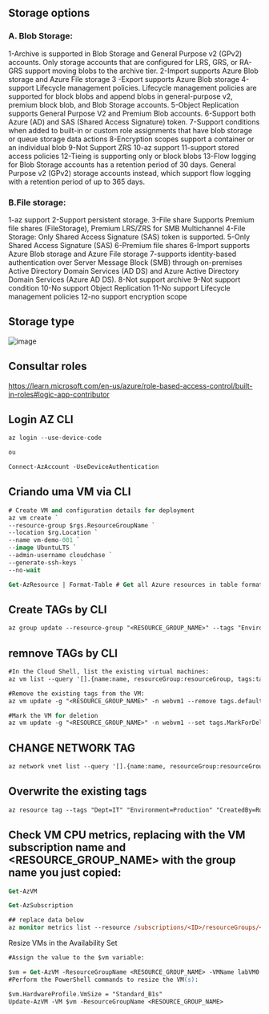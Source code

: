 ## Storage options
### A. Blob Storage:

1-Archive is supported in Blob Storage and General Purpose v2 (GPv2) accounts. Only storage accounts that are configured for LRS, GRS, or RA-GRS support moving blobs to the archive tier.
2-Import supports Azure Blob storage and Azure File storage
3 -Export supports Azure Blob storage
4-support Lifecycle management policies. Lifecycle management policies are supported for block blobs and append blobs in general-purpose v2, premium block blob, and Blob Storage accounts.
5-Object Replication supports General Purpose V2 and Premium Blob accounts.
6-Support both Azure (AD) and SAS (Shared Access Signature) token.
7-Support conditions when added to built-in or custom role assignments that have blob storage or queue storage data actions
8-Encryption scopes support a container or an individual blob
9-Not Support ZRS
10-az support
11-support stored access policies
12-Tieing is supporting only or block blobs
13-Flow logging for Blob Storage accounts has a retention period of 30 days. General Purpose v2 (GPv2) storage accounts instead, which support flow logging with a retention period of up to 365 days.

### B.File storage:
1-az support
2-Support persistent storage.
3-File share Supports Premium file shares (FileStorage), Premium LRS/ZRS for SMB Multichannel
4-File Storage: Only Shared Access Signature (SAS) token is supported.
5-Only Shared Access Signature (SAS)
6-Premium file shares
6-Import supports Azure Blob storage and Azure File storage
7-supports identity-based authentication over Server Message Block (SMB) through on-premises Active Directory Domain Services (AD DS) and Azure Active Directory Domain Services (Azure AD DS).
8-Not support archive
9-Not support condition
10-No support Object Replication
11-No support Lifecycle management policies
12-no support encryption scope

## Storage type
![image](https://github.com/rodrigo210686/azure/assets/59710101/e717fa6c-fda9-4d87-a4ed-8b7fce6401d7)


## Consultar roles
https://learn.microsoft.com/en-us/azure/role-based-access-control/built-in-roles#logic-app-contributor

## Login AZ CLI
```ps
az login --use-device-code

ou

Connect-AzAccount -UseDeviceAuthentication


```
## Criando uma VM via CLI
```ps
# Create VM and configuration details for deployment
az vm create `
--resource-group $rgs.ResourceGroupName `
--location $rg.Location `
--name vm-demo-001 `
--image UbuntuLTS `
--admin-username cloudchase `
--generate-ssh-keys `
--no-wait

Get-AzResource | Format-Table # Get all Azure resources in table format

```
## Create TAGs by CLI
```ps
az group update --resource-group "<RESOURCE_GROUP_NAME>" --tags "Environment=Production" "Dept=IT" "CreatedBy=<YourName>"

```
## remnove TAGs by CLI
```ps
#In the Cloud Shell, list the existing virtual machines:
az vm list --query '[].{name:name, resourceGroup:resourceGroup, tags:tags}' -o json

#Remove the existing tags from the VM:
az vm update -g "<RESOURCE_GROUP_NAME>" -n webvm1 --remove tags.defaultExperience

#Mark the VM for deletion
az vm update -g "<RESOURCE_GROUP_NAME>" -n webvm1 --set tags.MarkForDeletion=Yes

```
## CHANGE NETWORK TAG

```ps
az network vnet list --query '[].{name:name, resourceGroup:resourceGroup, tags:tags}' -o json

```
## Overwrite the existing tags
```ps
az resource tag --tags "Dept=IT" "Environment=Production" "CreatedBy=Rodrigo" --resource-group "395-f6789091-add-remove-and-update-tags-for-resou" -n "vnet1" --resource-type "Microsoft.Network/virtualNetworks"
```

## Check VM CPU metrics, replacing with the VM subscription name and <RESOURCE_GROUP_NAME> with the group name you just copied:


```ps
Get-AzVM

Get-AzSubscription

## replace data below
az monitor metrics list --resource /subscriptions/<ID>/resourceGroups/<RESOURCE_GROUP_NAME>/providers/Microsoft.Compute/virtualMachines/labVM0

```
Resize VMs in the Availability Set

```ps
#Assign the value to the $vm variable:

$vm = Get-AzVM -ResourceGroupName <RESOURCE_GROUP_NAME> -VMName labVM0
#Perform the PowerShell commands to resize the VM(s):

$vm.HardwareProfile.VmSize = "Standard_B1s"
Update-AzVM -VM $vm -ResourceGroupName <RESOURCE_GROUP_NAME>

```
```ps
```
```ps
```

